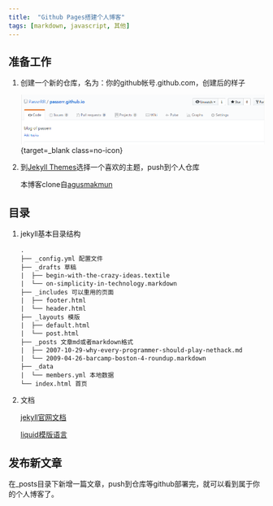 ```yaml
---
title:  "Github Pages搭建个人博客"
tags: [markdown, javascript, 其他]
---
```


## 准备工作

1. 创建一个新的仓库，名为：你的github帐号.github.com，创建后的样子

    [![新建仓库][1]][1]{target=_blank class=no-icon}

2. 到[Jekyll Themes](http://jekyllthemes.org/)选择一个喜欢的主题，push到个人仓库   
   
    本博客clone自[agusmakmun](https://github.com/agusmakmun/agusmakmun.github.io)

## 目录
1. jekyll基本目录结构  

    ```
    .   
    ├── _config.yml 配置文件  
    ├── _drafts 草稿  
    |  ├── begin-with-the-crazy-ideas.textile  
    |  └── on-simplicity-in-technology.markdown  
    ├── _includes 可以重用的页面  
    |  ├── footer.html  
    |  └── header.html  
    ├── _layouts 模版  
    |  ├── default.html  
    |  └── post.html  
    ├── _posts 文章md或者markdown格式  
    |  ├── 2007-10-29-why-every-programmer-should-play-nethack.md  
    |  └── 2009-04-26-barcamp-boston-4-roundup.markdown  
    ├── _data  
    |  └── members.yml 本地数据  
    └── index.html 首页
    ```

2. 文档  

    [jekyll官网文档](http://jekyll.com.cn/docs/home/)
    
    [liquid模版语言](https://shopify.github.io/liquid/)

## 发布新文章
在_posts目录下新增一篇文章，push到仓库等github部署完，就可以看到属于你的个人博客了。

[1]: /assets/2017/05-22/repository.png
